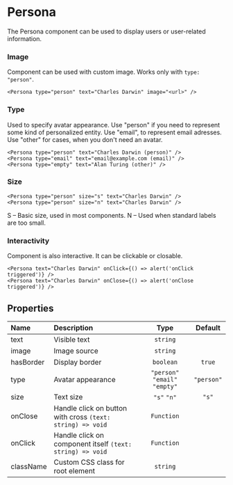 # Persona

The Persona component can be used to display users or user-related information.

### Image

Component can be used with custom image. Works only with `type: "person"`.

<!--LANDING_BLOCK
<ExampleBlock
    code={`
<Persona type="person" text="Charles Darwin" />
<Persona type="email" text="email@example.com" />
<Persona type="empty" text="Alan Turing" />
`}
>
    <UIKit.Persona type="person" text="Charles Darwin" image="https://upload.wikimedia.org/wikipedia/commons/thumb/3/33/Charles_Darwin_by_Julia_Margaret_Cameron%2C_c._1868.jpg/193px-Charles_Darwin_by_Julia_Margaret_Cameron%2C_c._1868.jpg"/>
</ExampleBlock>
LANDING_BLOCK-->

<!--GITHUB_BLOCK-->

```tsx
<Persona type="person" text="Charles Darwin" image="<url>" />
```

<!--/GITHUB_BLOCK-->

### Type

Used to specify avatar appearance. Use "person" if you need to represent some kind of personalized entity. Use "email", to represent email adresses. Use "other" for cases, when you don't need an avatar.

<!--LANDING_BLOCK
<ExampleBlock
    code={`
<Persona type="person" text="Charles Darwin" />
<Persona type="email" text="email@example.com" />
<Persona type="empty" text="Alan Turing" />
`}
>
    <UIKit.Persona type="person" text="Charles Darwin" />
    <UIKit.Persona type="email" text="email@example.com" />
    <UIKit.Persona type="empty" text="Alan Turing" />
</ExampleBlock>
LANDING_BLOCK-->

<!--GITHUB_BLOCK-->

```tsx
<Persona type="person" text="Charles Darwin (person)" />
<Persona type="email" text="email@example.com (email)" />
<Persona type="empty" text="Alan Turing (other)" />
```

<!--/GITHUB_BLOCK-->

### Size

<!--LANDING_BLOCK
<ExampleBlock
    code={`
<Persona type="person" size="s" text="Charles Darwin (s)" />
<Persona type="person" size="n" text="Charles Darwin (n)" />
`}
>
    <UIKit.Persona type="person" size="s" text="Charles Darwin (s)" />
    <UIKit.Persona type="person" size="n" text="Charles Darwin (n)" />
</ExampleBlock>
LANDING_BLOCK-->

<!--GITHUB_BLOCK-->

```tsx
<Persona type="person" size="s" text="Charles Darwin" />
<Persona type="person" size="n" text="Charles Darwin" />
```

<!--/GITHUB_BLOCK-->

S – Basic size, used in most components.
N – Used when standard labels are too small.

### Interactivity

Component is also interactive. It can be clickable or closable.

<!--LANDING_BLOCK
<ExampleBlock
    code={`
<Persona text="Charles Darwin" onClick={() => alert('onClick triggered')} />
<Persona text="Charles Darwin" onClose={() => alert('onClose triggered')} />
`}
>
    <UIKit.Persona text="Charles Darwin" onClick={() => alert('onClick triggered')} />
    <UIKit.Persona text="Charles Darwin" onClose={() => alert('onClose triggered')} />
</ExampleBlock>
LANDING_BLOCK-->

<!--GITHUB_BLOCK-->

```tsx
<Persona text="Charles Darwin" onClick={() => alert('onClick triggered')} />
<Persona text="Charles Darwin" onClose={() => alert('onClose triggered')} />
```

<!--/GITHUB_BLOCK-->

## Properties

| Name      | Description                                                |              Type              |  Default   |
| :-------- | :--------------------------------------------------------- | :----------------------------: | :--------: |
| text      | Visible text                                               |            `string`            |            |
| image     | Image source                                               |            `string`            |            |
| hasBorder | Display border                                             |           `boolean`            |   `true`   |
| type      | Avatar appearance                                          | `"person"` `"email"` `"empty"` | `"person"` |
| size      | Text size                                                  |          `"s"` `"n"`           |   `"s"`    |
| onClose   | Handle click on button with cross `(text: string) => void` |           `Function`           |            |
| onClick   | Handle click on component itself `(text: string) => void`  |           `Function`           |            |
| className | Custom CSS class for root element                          |            `string`            |            |
